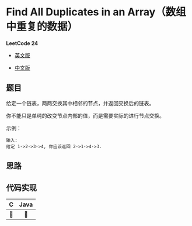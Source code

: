 # Find All Duplicates in an Array（数组中重复的数据）

**LeetCode 24**

- [英文版](https://leetcode.com/problems/swap-nodes-in-pairs/)

- [中文版](https://leetcode-cn.com/problems/swap-nodes-in-pairs/)

## 题目
给定一个链表，两两交换其中相邻的节点，并返回交换后的链表。

你不能只是单纯的改变节点内部的值，而是需要实际的进行节点交换。

示例：

```
输入:
给定 1->2->3->4, 你应该返回 2->1->4->3.
```
## 思路


## 代码实现
| C | Java |
| :--: | :--: |
| 🤔 | 🤔 |
